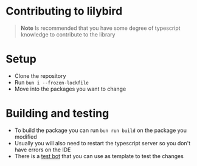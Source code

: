# Contributing to lilybird

> **Note**
> Is recommended that you have some degree of typescript knowledge to contribute to the library

# Setup

- Clone the repository
- Run `bun i --frozen-lockfile`
- Move into the packages you want to change

# Building and testing

- To build the package you can run `bun run build` on the package you modified
- Usually you will also need to restart the typescript server so you don't have errors on the IDE
- There is a [test bot](./packages/test) that you can use as template to test the changes
